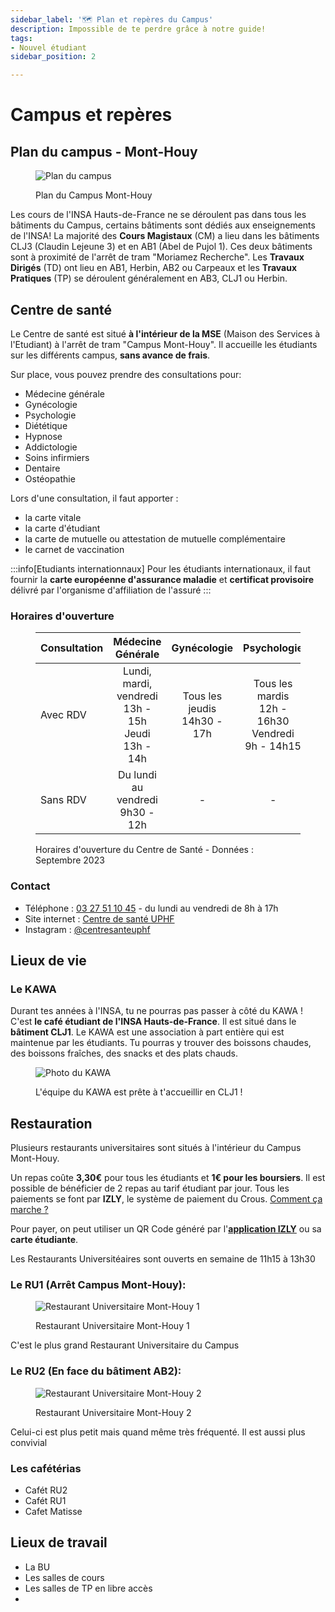 ```yaml
---
sidebar_label: '🗺️ Plan et repères du Campus'
description: Impossible de te perdre grâce à notre guide!
tags:
- Nouvel étudiant
sidebar_position: 2

---
```



# Campus et repères

## Plan du campus - Mont-Houy
<figure>

![Plan du campus](/img/campus/plan-du-campus-vue-nord.png)
<figcaption>Plan du Campus Mont-Houy</figcaption>
</figure>

Les cours de l'INSA Hauts-de-France ne se déroulent pas dans tous les bâtiments du Campus, certains bâtiments sont dédiés aux enseignements de l'INSA! La majorité des **Cours Magistaux** (CM) a lieu dans les bâtiments CLJ3 (Claudin Lejeune 3) et en AB1 (Abel de Pujol 1). Ces deux bâtiments sont à proximité de l'arrêt de tram "Moriamez Recherche". Les **Travaux Dirigés** (TD) ont lieu en AB1, Herbin, AB2 ou Carpeaux et les **Travaux Pratiques** (TP) se déroulent généralement en AB3, CLJ1 ou Herbin. 




## Centre de santé
Le Centre de santé est situé **à l'intérieur de la MSE** (Maison des Services à l'Etudiant) à l'arrêt de tram "Campus Mont-Houy". Il accueille les étudiants sur les différents campus, **sans avance de frais**.

Sur place, vous pouvez prendre des consultations pour:
- Médecine générale
- Gynécologie
- Psychologie
- Diététique
- Hypnose
- Addictologie
- Soins infirmiers
- Dentaire
- Ostéopathie

Lors d'une consultation, il faut apporter :

- la carte vitale
- la carte d'étudiant
- la carte de mutuelle ou attestation de mutuelle complémentaire
- le carnet de vaccination

:::info[Etudiants internationnaux]
Pour les étudiants internationaux, il faut fournir la **carte européenne d'assurance maladie** et **certificat provisoire** délivré par l'organisme d'affiliation de l'assuré
:::

### Horaires d'ouverture
<figure>

| Consultation | Médecine Générale | Gynécologie | Psychologie | Infirmier | Diététique |
|:--------------|:-----------------:|:------------:|:-------------:|:-----------:|:------------:|
| Avec RDV | Lundi, mardi, vendredi<br/>13h - 15h<br/>Jeudi<br/>13h - 14h | Tous les jeudis<br/>14h30 - 17h | Tous les mardis<br/>12h - 16h30<br/>Vendredi<br/>9h - 14h15 | Du lundi au vendredi<br/>8h - 17h | Le lundi, 2 fois par mois<br/>13h - 16h |
| Sans RDV | Du lundi au vendredi <br/> 9h30 - 12h | - | - | Du lundi au vendredi<br/>8h - 17h | - |

<figcaption>Horaires d'ouverture du Centre de Santé - Données : Septembre 2023</figcaption>
</figure>

### Contact
- Téléphone : [03 27 51 10 45](tel:+33327511045) - du lundi au vendredi de 8h à 17h
- Site internet : [Centre de santé UPHF](https://www.uphf.fr/vie-campus/bien-vivre/centre-sante)
- Instagram : [@centresanteuphf](https://www.instagram.com/centresanteuphf/)


## Lieux de vie

### Le KAWA
Durant tes années à l'INSA, tu ne pourras pas passer à côté du KAWA ! C'est **le café étudiant de l'INSA Hauts-de-France**. Il est situé dans le **bâtiment CLJ1**. Le KAWA est une association à part entière qui est maintenue par les étudiants. Tu pourras y trouver des boissons chaudes, des boissons fraîches, des snacks et des plats chauds.

<figure>

![Photo du KAWA](/img/insa/equipe-kawa.jpg)
<figcaption>L'équipe du KAWA est prête à t'accueillir en CLJ1 !</figcaption>
</figure>

## Restauration

Plusieurs restaurants universitaires sont situés à l'intérieur du Campus Mont-Houy.

Un repas coûte **3,30€** pour tous les étudiants et **1€ pour les boursiers**. Il est possible de bénéficier de 2 repas au tarif étudiant par jour. Tous les paiements se font par **IZLY**, le système de paiement du Crous. [Comment ça marche ?](https://www.izly.fr/index.html#howitworks)

Pour payer, on peut utiliser un QR Code généré par l'[**application IZLY**](https://www.izly.fr/) ou sa **carte étudiante**.

Les Restaurants Universitéaires sont ouverts en semaine de 11h15 à 13h30


### Le RU1 (Arrêt Campus Mont-Houy):
<figure>

![Restaurant Universitaire Mont-Houy 1](/img/insa/monthouy-ru1.jpg)
<figcaption>Restaurant Universitaire Mont-Houy 1</figcaption>
</figure>
  
C'est le plus grand Restaurant Universitaire du Campus

### Le RU2 (En face du bâtiment AB2):

<figure>

![Restaurant Universitaire Mont-Houy 2](/img/insa/monthouy-ru2.png)
<figcaption>Restaurant Universitaire Mont-Houy 2</figcaption>
</figure>  

Celui-ci est plus petit mais quand même très fréquenté. Il est aussi plus convivial

### Les cafétérias
  - Cafét RU2
  - Cafét RU1
  - Cafet Matisse




## Lieux de travail
- La BU
- Les salles de cours
- Les salles de TP en libre accès
- 

